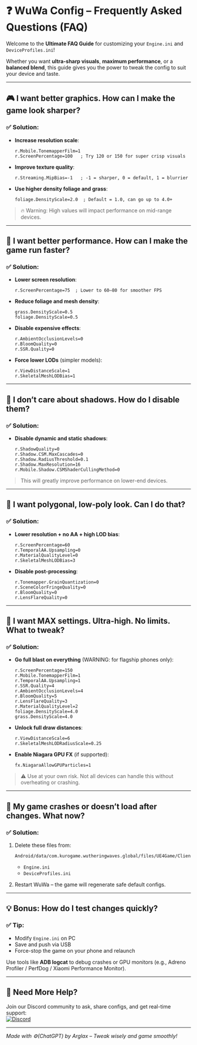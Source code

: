 # ❓ WuWa Config – Frequently Asked Questions (FAQ)

Welcome to the **Ultimate FAQ Guide** for customizing your `Engine.ini` and `DeviceProfiles.ini`!

Whether you want **ultra-sharp visuals**, **maximum performance**, or a **balanced blend**, this guide gives you the power to tweak the config to suit your device and taste.

---

## 🎮 I want better graphics. How can I make the game look sharper?

### ✅ Solution:

* **Increase resolution scale**:

  ```
  r.Mobile.TonemapperFilm=1
  r.ScreenPercentage=100   ; Try 120 or 150 for super crisp visuals
  ```

* **Improve texture quality**:

  ```
  r.Streaming.MipBias=-1   ; -1 = sharper, 0 = default, 1 = blurrier
  ```

* **Use higher density foliage and grass**:

  ```
  foliage.DensityScale=2.0  ; Default = 1.0, can go up to 4.0+
  ```

> 🔥 Warning: High values will impact performance on mid-range devices.

---

## 🚀 I want better performance. How can I make the game run faster?

### ✅ Solution:

* **Lower screen resolution**:

  ```
  r.ScreenPercentage=75  ; Lower to 60–80 for smoother FPS
  ```

* **Reduce foliage and mesh density**:

  ```
  grass.DensityScale=0.5
  foliage.DensityScale=0.5
  ```

* **Disable expensive effects**:

  ```
  r.AmbientOcclusionLevels=0
  r.BloomQuality=0
  r.SSR.Quality=0
  ```

* **Force lower LODs** (simpler models):

  ```
  r.ViewDistanceScale=1
  r.SkeletalMeshLODBias=1
  ```

---

## 🌆 I don’t care about shadows. How do I disable them?

### ✅ Solution:

* **Disable dynamic and static shadows**:

  ```
  r.ShadowQuality=0
  r.Shadow.CSM.MaxCascades=0
  r.Shadow.RadiusThreshold=0.1
  r.Shadow.MaxResolution=16
  r.Mobile.Shadow.CSMShaderCullingMethod=0
  ```

> This will greatly improve performance on lower-end devices.

---

## 🧊 I want polygonal, low-poly look. Can I do that?

### ✅ Solution:

* **Lower resolution + no AA + high LOD bias**:

  ```
  r.ScreenPercentage=60
  r.TemporalAA.Upsampling=0
  r.MaterialQualityLevel=0
  r.SkeletalMeshLODBias=3
  ```

* **Disable post-processing**:

  ```
  r.Tonemapper.GrainQuantization=0
  r.SceneColorFringeQuality=0
  r.BloomQuality=0
  r.LensFlareQuality=0
  ```

---

## 🦾 I want MAX settings. Ultra-high. No limits. What to tweak?

### ✅ Solution:

* **Go full blast on everything** (WARNING: for flagship phones only):

  ```
  r.ScreenPercentage=150
  r.Mobile.TonemapperFilm=1
  r.TemporalAA.Upsampling=1
  r.SSR.Quality=4
  r.AmbientOcclusionLevels=4
  r.BloomQuality=5
  r.LensFlareQuality=3
  r.MaterialQualityLevel=2
  foliage.DensityScale=4.0
  grass.DensityScale=4.0
  ```

* **Unlock full draw distances**:

  ```
  r.ViewDistanceScale=6
  r.SkeletalMeshLODRadiusScale=0.25
  ```

* **Enable Niagara GPU FX** (if supported):

  ```
  fx.NiagaraAllowGPUParticles=1
  ```

> ⚠️ Use at your own risk. Not all devices can handle this without overheating or crashing.

---

## 🚩 My game crashes or doesn’t load after changes. What now?

### ✅ Solution:

1. Delete these files from:

   ```
   Android/data/com.kurogame.wutheringwaves.global/files/UE4Game/Client/Client/Saved/Config/Android/
   ```

   * `Engine.ini`
   * `DeviceProfiles.ini`

2. Restart WuWa – the game will regenerate safe default configs.

---

## 💡 Bonus: How do I test changes quickly?

### ✅ Tip:

* Modify `Engine.ini` on PC
* Save and push via USB
* Force-stop the game on your phone and relaunch

Use tools like **ADB logcat** to debug crashes or GPU monitors (e.g., Adreno Profiler / PerfDog / Xiaomi Performance Monitor).

---

## 🤝 Need More Help?

Join our Discord community to ask, share configs, and get real-time support:  
[![Discord](https://img.shields.io/badge/Join-Discord-7289DA?logo=discord&logoColor=white)](https://discord.gg/renjxYBEZM)

---

*Made with ⚙️(ChatGPT) by Arglax – Tweak wisely and game smoothly!*
